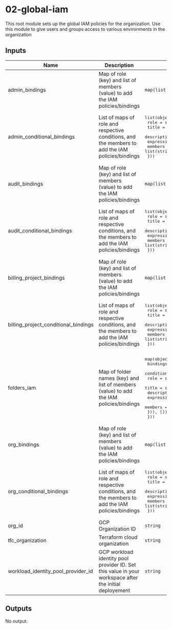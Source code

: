 # 02-global-iam
This root module sets up the global IAM policies for the organization. Use this module to give users and groups access
to various environments in the organization

## Inputs

| Name | Description | Type | Default | Required |
|------|-------------|------|---------|:-----:|
| admin\_bindings | Map of role (key) and list of members (value) to add the IAM policies/bindings | `map(list(string))` | `{}` | no |
| admin\_conditional\_bindings | List of maps of role and respective conditions, and the members to add the IAM policies/bindings | <pre>list(object({<br>    role        = string<br>    title       = string<br>    description = string<br>    expression  = string<br>    members     = list(string)<br>  }))<br></pre> | `[]` | no |
| audit\_bindings | Map of role (key) and list of members (value) to add the IAM policies/bindings | `map(list(string))` | `{}` | no |
| audit\_conditional\_bindings | List of maps of role and respective conditions, and the members to add the IAM policies/bindings | <pre>list(object({<br>    role        = string<br>    title       = string<br>    description = string<br>    expression  = string<br>    members     = list(string)<br>  }))<br></pre> | `[]` | no |
| billing\_project\_bindings | Map of role (key) and list of members (value) to add the IAM policies/bindings | `map(list(string))` | `{}` | no |
| billing\_project\_conditional\_bindings | List of maps of role and respective conditions, and the members to add the IAM policies/bindings | <pre>list(object({<br>    role        = string<br>    title       = string<br>    description = string<br>    expression  = string<br>    members     = list(string)<br>  }))<br></pre> | `[]` | no |
| folders\_iam | Map of folder names (key) and list of members (value) to add the IAM policies/bindings | <pre>map(object({<br>    bindings = map(list(string))<br>    conditional_bindings = optional(list(object({<br>      role        = string<br>      title       = string<br>      description = string<br>      expression  = string<br>      members     = list(string)<br>    })), [])<br>  }))<br></pre> | `{}` | no |
| org\_bindings | Map of role (key) and list of members (value) to add the IAM policies/bindings | `map(list(string))` | `{}` | no |
| org\_conditional\_bindings | List of maps of role and respective conditions, and the members to add the IAM policies/bindings | <pre>list(object({<br>    role        = string<br>    title       = string<br>    description = string<br>    expression  = string<br>    members     = list(string)<br>  }))<br></pre> | `[]` | no |
| org\_id | GCP Organization ID | `string` | n/a | yes |
| tfc\_organization | Terraform cloud organization | `string` | n/a | yes |
| workload\_identity\_pool\_provider\_id | GCP workload identity pool provider ID. Set this value in your workspace after the initial deployement | `string` | n/a | yes |

## Outputs

No output.